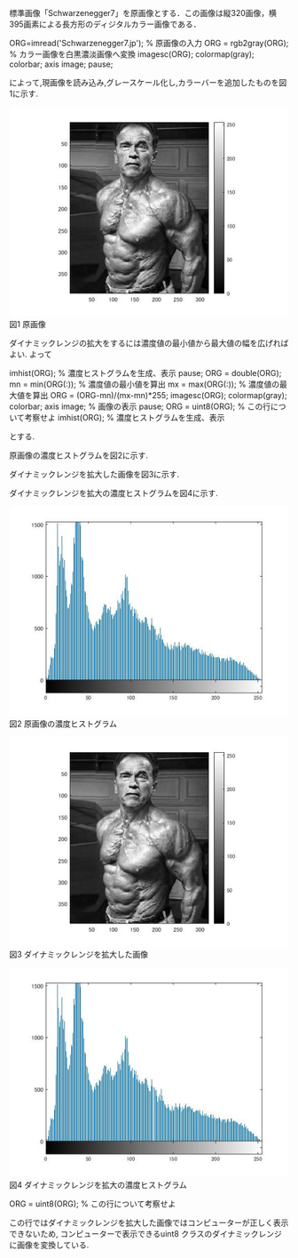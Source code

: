標準画像「Schwarzenegger7」を原画像とする．この画像は縦320画像，横395画素による長方形のディジタルカラー画像である．

ORG=imread('Schwarzenegger7.jp'); % 原画像の入力 ORG = rgb2gray(ORG); % カラー画像を白黒濃淡画像へ変換 imagesc(ORG); colormap(gray); colorbar; axis image; pause;

によって,現画像を読み込み,グレースケール化し,カラーバーを追加したものを図1に示す.



![原画像](https://raw.githubusercontent.com/09ne028koya/lecture_image_processing/master/7001.jpg)  
図1 原画像

ダイナミックレンジの拡大をするには濃度値の最小値から最大値の幅を広げればよい.
よって



imhist(ORG); % 濃度ヒストグラムを生成、表示
pause;
ORG = double(ORG);
mn = min(ORG(:)); % 濃度値の最小値を算出
mx = max(ORG(:)); % 濃度値の最大値を算出
ORG = (ORG-mn)/(mx-mn)*255;
imagesc(ORG); colormap(gray); colorbar;  axis image; % 画像の表示
pause;
ORG = uint8(ORG); % この行について考察せよ
imhist(ORG); % 濃度ヒストグラムを生成、表示


とする.

原画像の濃度ヒストグラムを図2に示す.


ダイナミックレンジを拡大した画像を図3に示す.


ダイナミックレンジを拡大の濃度ヒストグラムを図4に示す.



![原画像](https://raw.githubusercontent.com/09ne028koya/lecture_image_processing/master/7002.jpg)  
図2 原画像の濃度ヒストグラム



![原画像](https://raw.githubusercontent.com/09ne028koya/lecture_image_processing/master/7003.jpg)  
図3 ダイナミックレンジを拡大した画像



![原画像](https://raw.githubusercontent.com/09ne028koya/lecture_image_processing/master/7004.jpg)  
図4 ダイナミックレンジを拡大の濃度ヒストグラム







ORG = uint8(ORG); % この行について考察せよ


この行ではダイナミックレンジを拡大した画像ではコンピューターが正しく表示できないため,
コンピューターで表示できるuint8 クラスのダイナミックレンジに画像を変換している.


